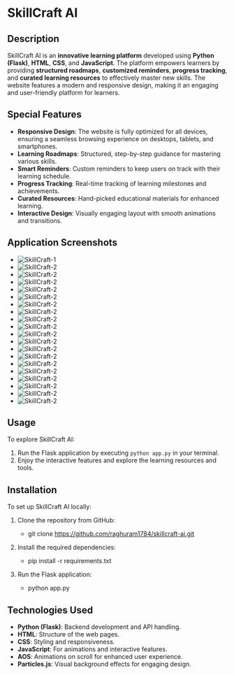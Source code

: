 # SkillCraft AI

## Description  
SkillCraft AI is an **innovative learning platform** developed using **Python (Flask)**, **HTML**, **CSS**, and **JavaScript**. The platform empowers learners by providing **structured roadmaps**, **customized reminders**, **progress tracking**, and **curated learning resources** to effectively master new skills. The website features a modern and responsive design, making it an engaging and user-friendly platform for learners.

## Special Features  
- **Responsive Design**: The website is fully optimized for all devices, ensuring a seamless browsing experience on desktops, tablets, and smartphones.  
- **Learning Roadmaps**: Structured, step-by-step guidance for mastering various skills.  
- **Smart Reminders**: Custom reminders to keep users on track with their learning schedule.  
- **Progress Tracking**: Real-time tracking of learning milestones and achievements.  
- **Curated Resources**: Hand-picked educational materials for enhanced learning.  
- **Interactive Design**: Visually engaging layout with smooth animations and transitions.

## Application Screenshots  
 - ![SkillCraft-1](Application-Screenshots/SkillCraft-1.png)
 - ![SkillCraft-2](Application-Screenshots/SkillCraft-2.png)
 - ![SkillCraft-2](Application-Screenshots/SkillCraft-3.png)
 - ![SkillCraft-2](Application-Screenshots/SkillCraft-4.png)
 - ![SkillCraft-2](Application-Screenshots/SkillCraft-5.png)
 - ![SkillCraft-2](Application-Screenshots/SkillCraft-6.png)
 - ![SkillCraft-2](Application-Screenshots/SkillCraft-7.png)
 - ![SkillCraft-2](Application-Screenshots/SkillCraft-8.png)
 - ![SkillCraft-2](Application-Screenshots/SkillCraft-9.png)
 - ![SkillCraft-2](Application-Screenshots/SkillCraft-10.png)
 - ![SkillCraft-2](Application-Screenshots/SkillCraft-11.png)
 - ![SkillCraft-2](Application-Screenshots/SkillCraft-12.png)
 - ![SkillCraft-2](Application-Screenshots/SkillCraft-13.png)
 - ![SkillCraft-2](Application-Screenshots/SkillCraft-14.png)
 - ![SkillCraft-2](Application-Screenshots/SkillCraft-15.png)
 - ![SkillCraft-2](Application-Screenshots/SkillCraft-16.png)
 - ![SkillCraft-2](Application-Screenshots/SkillCraft-17.png)
 - ![SkillCraft-2](Application-Screenshots/SkillCraft-18.png)
 - ![SkillCraft-2](Application-Screenshots/SkillCraft-19.png)
 - ![SkillCraft-2](Application-Screenshots/SkillCraft-20.png)

## Usage  
To explore SkillCraft AI:  
1. Run the Flask application by executing `python app.py` in your terminal.  
2. Enjoy the interactive features and explore the learning resources and tools.

## Installation  
To set up SkillCraft AI locally:  
1. Clone the repository from GitHub:
   - git clone https://github.com/raghuram1784/skillcraft-ai.git
     
2. Install the required dependencies:
   - pip install -r requirements.txt
3. Run the Flask application:
   - python app.py

 ## Technologies Used
- **Python (Flask)**: Backend development and API handling.
- **HTML**: Structure of the web pages.
- **CSS**: Styling and responsiveness.
- **JavaScript**: For animations and interactive features.
- **AOS**: Animations on scroll for enhanced user experience.
- **Particles.js**: Visual background effects for engaging design.
